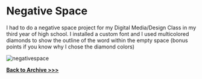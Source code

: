 # Negative Space

I had to do a negative space project for my Digital Media/Design Class in my third year of high school. I installed a custom font and I used multicolored diamonds to show the outline of the word within the empty space (bonus points if you know why I chose the diamond colors) 


![negativespace](https://arrowarchive.github.io/The-Arrowarchive/images/negativespace.png)

**[Back to Archive >>>](https://arrowarchive.github.io/The-Arrowarchive/gallery)**
